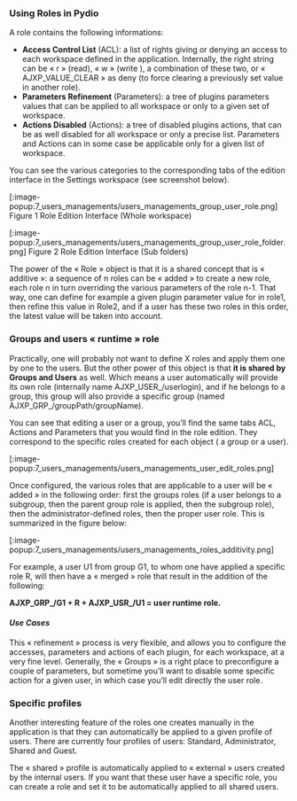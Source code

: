 ### Using Roles in Pydio
A role contains the following informations:

+ **Access Control List** (ACL): a list of rights giving or denying an access to each workspace defined in the application. Internally, the right string can be « r » (read), « w » (write ), a combination of these two, or « AJXP_VALUE_CLEAR » as deny (to force clearing a previously set value in another role).
+ **Parameters Refinement** (Parameters): a tree of plugins parameters values that can be applied to all workspace or only to a given set of workspace.
+ **Actions Disabled** (Actions): a tree of  disabled plugins actions, that can be as well disabled for all workspace or only a precise list.  Parameters and Actions can in some case be applicable only for a given list of workspace.

You can see the various categories to the corresponding tabs of the edition interface in the Settings workspace (see screenshot below).

[:image-popup:7_users_managements/users_managements_group_user_role.png]
Figure 1 Role Edition Interface (Whole workspace)

[:image-popup:7_users_managements/users_managements_group_user_role_folder.png]
Figure 2 Role Edition Interface (Sub folders)

The power of the « Role » object is that it is a shared concept that is « additive »: a sequence of n roles can be « added » to create a new role, each role n in turn overriding the various parameters of the role n-1.  That way, one can define for example a given plugin parameter value for in role1, then refine this value in Role2, and if a user has these two roles in this order, the latest value will be taken into account.

### Groups and users « runtime » role
Practically, one will probably not want to define X roles and apply them one by one to the users.  But the other power of this object is that **it is shared by Groups and Users** as well. Which means a user automatically will provide its own role (internally name AJXP_USER_/userlogin), and if he belongs to a group, this group will also provide a specific group (named AJXP_GRP_/groupPath/groupName).

You can see that editing a user or a group, you’ll find the same tabs ACL, Actions and Parameters that you would find in the role edition. They correspond to the specific roles created for each object ( a group or a user).

[:image-popup:7_users_managements/users_managements_user_edit_roles.png]

Once configured, the various roles that are applicable to a user will be « added » in the following order: first the groups roles (if a user belongs to a subgroup, then the parent group role is applied, then the subgroup role), then the administrator-defined roles, then the proper user role. This is summarized in the figure below:

[:image-popup:7_users_managements/users_managements_roles_additivity.png]

For example, a user U1 from group G1, to whom one have applied a specific role R, will then have a « merged » role that result in the addition of the following:

**AJXP_GRP_/G1 + R + AJXP_USR_/U1 =  user runtime role.**

#### _Use Cases_

This « refinement » process is very flexible, and allows you to configure the accesses, parameters and actions of each plugin, for each workspace, at a very fine level. Generally, the « Groups » is a right place to preconfigure a couple of parameters, but sometime you’ll want to disable some specific action for a given user, in which case you’ll edit directly the user role.

### Specific profiles
Another interesting feature of the roles one creates manually in the application is that they can automatically be applied to a given profile of users. There are currently four profiles of users: Standard, Administrator, Shared and Guest.

The « shared » profile is automatically applied to « external » users created by the internal users. If you want that these user have a specific role, you can create a role and set it to be  automatically applied to all shared users.
